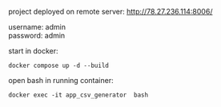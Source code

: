 
project deployed on remote server:
http://78.27.236.114:8006/

username: admin  
password: admin

start in docker:
```shell
docker compose up -d --build 
```

open bash in running container:
```shell
docker exec -it app_csv_generator  bash
```


